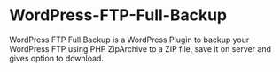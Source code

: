 WordPress-FTP-Full-Backup
=========================

WordPress FTP Full Backup is a WordPress Plugin to backup your WordPress FTP using PHP ZipArchive to a ZIP file, save it on server and gives option to download.